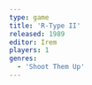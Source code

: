 ```yaml
---
type: game
title: 'R-Type II'
released: 1989
editor: Irem
players: 1
genres:
  - 'Shoot Them Up'
---
```

